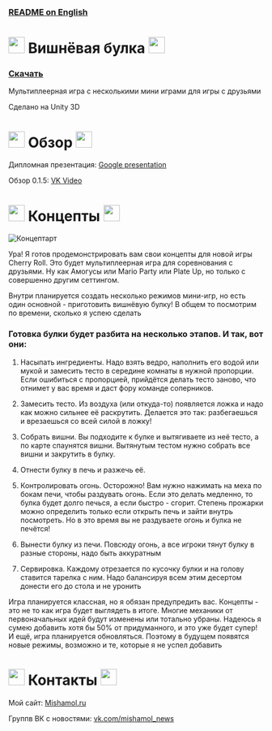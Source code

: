 ### [README on English](https://github.com/TrueMishamol/CherryRoll/blob/master/README.md)

# <img src="https://github.com/TrueMishamol/CherryRoll/assets/101403719/dbd3efb4-a332-4e34-8bd2-584d48e38c4f" width="32px" height="32px"> Вишнёвая булка <img src="https://github.com/TrueMishamol/CherryRoll/assets/101403719/dbd3efb4-a332-4e34-8bd2-584d48e38c4f" width="32px" height="32px">

### [Скачать](https://github.com/TrueMishamol/CherryRoll/releases)

Мультиплеерная игра с несколькими мини играми для игры с друзьями

Сделано на Unity 3D

# <img src="https://github.com/TrueMishamol/CherryRoll/assets/101403719/dbd3efb4-a332-4e34-8bd2-584d48e38c4f" width="32px" height="32px"> Обзор <img src="https://github.com/TrueMishamol/CherryRoll/assets/101403719/dbd3efb4-a332-4e34-8bd2-584d48e38c4f" width="32px" height="32px">

Дипломная презентация: [Google presentation](https://docs.google.com/presentation/d/1XenOZ0NFKVptTopsRaoRXkRW1-ENt1uw9O0B4S7aS-A/edit?usp=sharing)

Обзор 0.1.5:  [VK Video](https://vk.com/wall-176267168_1603)

# <img src="https://github.com/TrueMishamol/CherryRoll/assets/101403719/dbd3efb4-a332-4e34-8bd2-584d48e38c4f" width="32px" height="32px"> Концепты <img src="https://github.com/TrueMishamol/CherryRoll/assets/101403719/dbd3efb4-a332-4e34-8bd2-584d48e38c4f" width="32px" height="32px">

![Концептарт](https://github.com/TrueMishamol/CherryRoll/assets/101403719/4d677de7-a475-408f-82aa-cc3b4c613187)

Ура! Я готов продемонстрировать вам свои концепты для новой игры Cherry Roll. Это будет мультиплеерная игра для соревнования с друзьями. Ну как Амогусы или Mario Party или Plate Up, но только с совершенно другим сеттингом.

Внутри планируется создать несколько режимов мини-игр, но есть один основной - приготовить вишнёвую булку! В общем то посмотрим по времени, сколько я успею сделать

### Готовка булки будет разбита на несколько этапов. И так, вот они:

1. Насыпать ингредиенты. Надо взять ведро, наполнить его водой или мукой и замесить тесто в середине комнаты в нужной пропорции. Если ошибиться с пропорцией, прийдётся делать тесто заново, что отнимет у вас время и даст фору команде соперников.

2. Замесить тесто. Из воздуха (или откуда-то) появляется ложка и надо как можно сильнее её раскрутить. Делается это так: разбегаешься и врезаешься со всей силой в ложку!

3. Собрать вишни. Вы подходите к булке и вытягиваете из неё тесто, а по карте спаунятся вишни. Вытянутым тестом нужно собрать все вишни и закрутить в булку.

4. Отнести булку в печь и разжечь её.

5. Контролировать огонь. Осторожно! Вам нужно нажимать на меха по бокам печи, чтобы раздувать огонь. Если это делать медленно, то булка будет долго печься, а если быстро - сгорит. Степень прожарки можно определить только если открыть печь и зайти внутрь посмотреть. Но в это время вы не раздуваете огонь и булка не печётся!

6. Вынести булку из печи. Повсюду огонь, а все игроки тянут булку в разные стороны, надо быть аккуратным

7. Сервировка. Каждому отрезается по кусочку булки и на голову ставится тарелка с ним. Надо балансируя всем этим десертом донести его до стола и не уронить

Игра планируется классная, но я обязан предупредить вас. Концепты - это не то как игра будет выглядеть в итоге. Многие механики от первоначальных идей будут изменены или тотально убраны. Надеюсь я сумею добавить хотя бы 50% от придуманного, и это уже будет супер! И ещё, игра планируется обновляться. Поэтому в будущем появятся новые режимы, возможно и те, которые я не успел добавить

# <img src="https://github.com/TrueMishamol/CherryRoll/assets/101403719/dbd3efb4-a332-4e34-8bd2-584d48e38c4f" width="32px" height="32px"> Контакты <img src="https://github.com/TrueMishamol/CherryRoll/assets/101403719/dbd3efb4-a332-4e34-8bd2-584d48e38c4f" width="32px" height="32px">
Мой сайт: [Mishamol.ru](https://mishamol.ru)

Группв ВК с новостями: [vk.com/mishamol_news](https://vk.com/mishamol_news)
